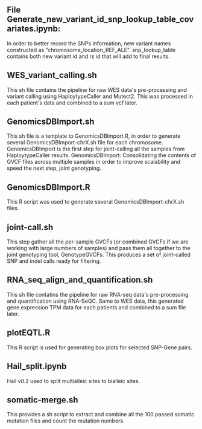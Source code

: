 ## File Generate_new_variant_id_snp_lookup_table_covariates.ipynb: 
In order to better record the SNPs information, new variant names constructed as "chromosome_location_REF_ALE".
snp_lookup_table contains both new variant id and rs id that will add to final results.

## WES_variant_calling.sh
This sh file contains the pipeline for raw WES data's pre-processing and variant calling using HaploytypeCaller and Mutect2. 
This was processed in each patient's data and combined to a sum vcf later.

## GenomicsDBImport.sh
This sh file is a template to GenomicsDBImport.R, in order to generate several GenomicsDBImport-chrX.sh file for each chromosome. GenomicsDBImport is the first step for joint-calling all the samples from HaploytypeCaller results.
GenomicsDBImport: Consolidating the contents of GVCF files across multiple samples in order to improve scalability and speed the next step, joint genotyping. 

## GenomicsDBImport.R
This R script was used to generate several GenomicsDBImport-chrX.sh files.

## joint-call.sh
This step gather all the per-sample GVCFs (or combined GVCFs if we are working with large numbers of samples) and pass them all together to the joint genotyping tool, GenotypeGVCFs. This produces a set of joint-called SNP and indel calls ready for filtering. 

## RNA_seq_align_and_quantification.sh
This sh file contatins the pipeline for raw RNA-seq data's pre-processing and quantification using RNA-SeQC.
Same to WES data, this generated gene expression TPM data for each patients and combined to a sum file later.

## plotEQTL.R
This R script is used for generating box plots for selected SNP-Gene pairs.

## Hail_split.ipynb
Hail v0.2 used to split multialleic sites to bialleic sites.

## somatic-merge.sh
This provides a sh script to extract and combine all the 100 passed somatic mutation files and count the mutation numbers.
